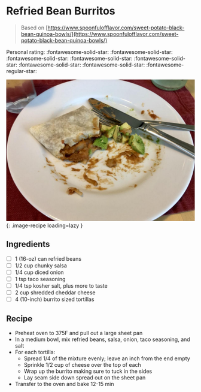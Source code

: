 # Refried Bean Burritos

> Based on [https://www.spoonfulofflavor.com/sweet-potato-black-bean-quinoa-bowls/](https://www.spoonfulofflavor.com/sweet-potato-black-bean-quinoa-bowls/)

<!-- {cts} rating=4; (User can specify rating on scale of 1-5) -->

Personal rating: :fontawesome-solid-star: :fontawesome-solid-star: :fontawesome-solid-star: :fontawesome-solid-star: :fontawesome-solid-star: :fontawesome-solid-star: :fontawesome-solid-star: :fontawesome-regular-star:

<!-- {cte} -->

<!-- {cts} name_image=refried_bean_burritos.jpeg; (User can specify image name) -->

![refried_bean_burritos.jpeg](./refried_bean_burritos.jpeg){: .image-recipe loading=lazy }

<!-- {cte} -->

## Ingredients

- [ ] 1 (16-oz) can refried beans
- [ ] 1/2 cup chunky salsa
- [ ] 1/4 cup diced onion
- [ ] 1 tsp taco seasoning
- [ ] 1/4 tsp kosher salt, plus more to taste
- [ ] 2 cup shredded cheddar cheese
- [ ] 4 (10-inch) burrito sized tortillas

## Recipe

- Preheat oven to 375F and pull out a large sheet pan
- In a medium bowl, mix refried beans, salsa, onion, taco seasoning, and salt
- For each tortilla:
    - Spread 1/4 of the mixture evenly; leave an inch from the end empty
    - Sprinkle 1/2 cup of cheese over the top of each
    - Wrap up the burrito making sure to tuck in the sides
    - Lay seam side down spread out on the sheet pan
- Transfer to the oven and bake 12-15 min

